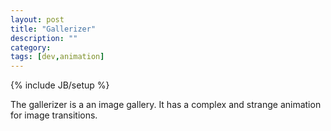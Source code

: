 ```yaml
---
layout: post
title: "Gallerizer"
description: ""
category: 
tags: [dev,animation]
---
```

{% include JB/setup %}

The gallerizer is a an image gallery.  It has a complex and strange animation for image transitions.

<div class="catSlides"> </div>
<script> 
	inlineScript.gallerizer = require.config({
		paths: {
	 		'jQuery': 'http://ajax.googleapis.com/ajax/libs/jquery/2.0.2/jquery.min'
	 	},
	 	shim: {
	        'jQuery': {
	            exports: '$'
	        }
	    },
     	 context: "gallerizer",
         baseUrl: "http://defualt.github.io/gallerizer"
    });
	inlineScript.gallerizer(['app']);
</script>